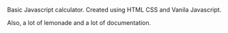 Basic Javascript calculator. Created using HTML CSS and Vanila Javascript. 

Also, a lot of lemonade and a lot of documentation. 
